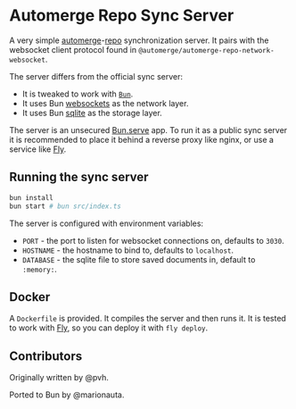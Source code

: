 # Automerge Repo Sync Server

A very simple [automerge][automerge]-[repo][automerge-repo] synchronization
server. It pairs with the websocket client protocol found in
`@automerge/automerge-repo-network-websocket`.

The server differs from the official sync server:
- It is tweaked to work with [`Bun`][bun].
- It uses Bun [websockets][websocket] as the network layer.
- It uses Bun [sqlite][sqlite] as the storage layer.

The server is an unsecured [Bun.serve][bunserve] app. To run it as a public
sync server it is recommended to place it behind a reverse proxy like nginx,
or use a service like [Fly][fly].

## Running the sync server

```sh
bun install
bun start # bun src/index.ts
```

The server is configured with environment variables:

- `PORT` - the port to listen for websocket connections on, defaults to `3030`.
- `HOSTNAME` - the hostname to bind to, defaults to `localhost`.
- `DATABASE` - the sqlite file to store saved documents in, default to `:memory:`.

## Docker

A `Dockerfile` is provided. It compiles the server and then runs it. It is
tested to work with [Fly][fly], so you can deploy it with `fly deploy`.

## Contributors

Originally written by @pvh.

Ported to Bun by @marionauta.

[automerge]: https://automerge.org
[automerge-repo]: https://github.com/automerge/automerge-repo
[bun]: https://bun.sh/
[bunserve]: https://bun.sh/docs/api/http
[websocket]: https://github.com/marionauta/automerge-repo-network-websocket-bun
[sqlite]: https://github.com/marionauta/automerge-repo-storage-bun-sqlite
[fly]: https://fly.io
